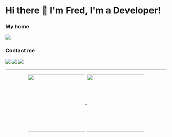 # Hi there 👋 I'm Fred, I'm a Developer!

<div>
  <h3>My home</h3>
    <a href="https://vrkknn.net" target="_blank"><img src="https://img.shields.io/badge/-vrkknn.net-f38ba8?style=for-the-badge&logo=firefox-browser&logoColor=white" /></a>
  <h3>Contact me </h3>
  <a href="https://matrix.to/#/@vrkknn:vrkknn.net" target="_blank"><img src="https://img.shields.io/badge/-Matrix-a6e3a1?style=for-the-badge&logo=element&logoColor=black" target="_blank"></a>
  <a href = "mailto:vrkknn@vrkknn.net"><img src="https://img.shields.io/badge/-email-8B89CC?style=for-the-badge&logo=protonmail&logoColor=white" target="_blank"></a>
  <a href="https://www.linkedin.com/in/fredalmeida-" target="_blank"><img src="https://img.shields.io/badge/-linkedin-%230077B5?style=for-the-badge&logo=linkedin&logoColor=white" target="_blank"></a> 
</div>

---
<!-- <div align="center">
  <img src="https://github-readme-tech-stack.vercel.app/api/cards?fontFamily=Fira%20Sans&showBorder=false&lineCount=2&theme=catppuccin_mocha&line1=javascript,JavaScript,f9e2af;react,React,74c7ec;redux,Redux,cba6f7;Node.js,Node.js,a6e3a1;&line2=TypeScript,TypeScript,89b4fa;express,Express,585b70;docker,Docker,74c7ec;MySQL,MySQL,89b4fa;" alt="My Tech Stack" />
</div> -->
<div align="center">
  <a href="https://github.com/Virkkunen">
    <img align="center" height="180em" src="https://github-readme-stats-pv9rc61m5-virkkunen.vercel.app/api?username=Virkkunen&show_icons=true&include_all_commits=true&count_private=true&bg_color=1e1e2e&text_color=cdd6f4&icon_color=cba6f7&title_color=94e2d5" />
  </a>
  <a href="https://github.com/Virkkunen">
    <img align="center" height="180em" src="https://github-readme-stats-pv9rc61m5-virkkunen.vercel.app/api/top-langs/?username=Virkkunen&layout=compact&langs_count=8&bg_color=1e1e2e&text_color=cdd6f4&icon_color=cba6f7&title_color=94e2d5" />
  </a>
  <br>
  <br>
<!--   <div>
    <a href="https://github.com/Virkkunen/virkkunen.github.io"><img align="center" src="https://github-readme-stats-pv9rc61m5-virkkunen.vercel.app/api/pin/?username=Virkkunen&repo=virkkunen.github.io&&bg_color=1e1e2e&text_color=cdd6f4&icon_color=cba6f7&title_color=94e2d5" />
    <a href="https://github.com/Virkkunen/timer"><img align="center" src="https://github-readme-stats-pv9rc61m5-virkkunen.vercel.app/api/pin/?username=Virkkunen&repo=timer&&bg_color=1e1e2e&text_color=cdd6f4&icon_color=cba6f7&title_color=94e2d5" />
      <a href="https://github.com/Virkkunen/dice"><img align="center" src="https://github-readme-stats-pv9rc61m5-virkkunen.vercel.app/api/pin/?username=Virkkunen&repo=dice&&bg_color=1e1e2e&text_color=cdd6f4&icon_color=cba6f7&title_color=94e2d5" />
    <a href="https://github.com/Virkkunen/weather"><img align="center" src="https://github-readme-stats-pv9rc61m5-virkkunen.vercel.app/api/pin/?username=Virkkunen&repo=weather&bg_color=1e1e2e&text_color=cdd6f4&icon_color=cba6f7&title_color=94e2d5" />
  </div> -->
</div>
